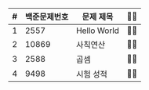 | # | 백준문제번호 | 문제 제목 | 🧑‍💻 |
| ------------- | ------------- | ------------- | ------------- |
| 1 | 2557 | Hello World | 🙆‍♂️ |
| 2 | 10869 | 사칙연산 | 🙆‍♂️ |
| 3 | 2588 | 곱셈 | 🙆‍♂️ |
| 4 | 9498 | 시험 성적 | 🙆‍♂️ |
